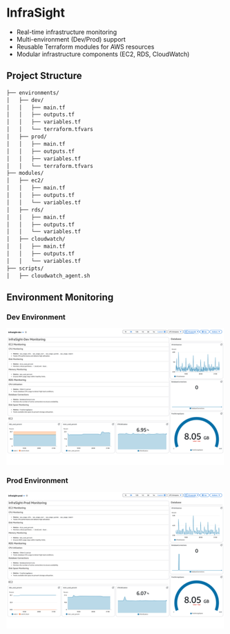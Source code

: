 # InfraSight

- Real-time infrastructure monitoring  
- Multi-environment (Dev/Prod) support  
- Reusable Terraform modules for AWS resources  
- Modular infrastructure components (EC2, RDS, CloudWatch)  

## Project Structure

```bash
├── environments/
│   ├── dev/
│   │   ├── main.tf
│   │   ├── outputs.tf
│   │   ├── variables.tf
│   │   └── terraform.tfvars
│   ├── prod/
│   │   ├── main.tf
│   │   ├── outputs.tf
│   │   ├── variables.tf
│   │   └── terraform.tfvars
├── modules/
│   ├── ec2/
│   │   ├── main.tf
│   │   ├── outputs.tf
│   │   └── variables.tf
│   ├── rds/
│   │   ├── main.tf
│   │   ├── outputs.tf
│   │   └── variables.tf
│   ├── cloudwatch/
│   │   ├── main.tf
│   │   ├── outputs.tf
│   │   └── variables.tf
├── scripts/
│   ├── cloudwatch_agent.sh
```

## Environment Monitoring

### Dev Environment  
![Development Environment Monitoring](assets/infrasight-dev.png)  

### Prod Environment  
![Production Environment Monitoring](assets/infrasight-prod.png)  
